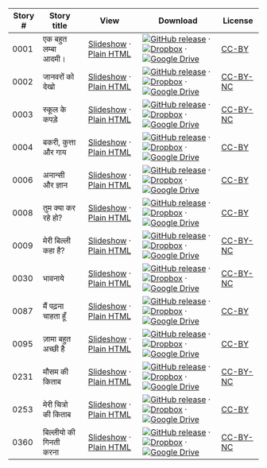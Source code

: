 Story # | Story title | View | Download | License
-------- | -----------  |:-------:| ---------------- | -------
0001 | एक बहुत लम्बा आदमी। | <a href="https://global-asp.github.io/stories/hi/0001_एक-बहुत-लम्बा-आदमी।_slides.html" target="_blank">Slideshow</a> · [Plain HTML](https://global-asp.github.io/stories/hi/0001_एक-बहुत-लम्बा-आदमी।.html) | [![GitHub release](https://cloud.githubusercontent.com/assets/9295750/9483128/0e089e5e-4b51-11e5-98ca-6da5cef156a7.png "GitHub release")]() · [![Dropbox](https://cloud.githubusercontent.com/assets/9295750/10150606/3f5ae2dc-65f5-11e5-8f63-841c51cc1cde.png "Dropbox")](https://www.dropbox.com/s/bnz8xajkn1v2hhh/hi.zip) · [![Google Drive](https://cloud.githubusercontent.com/assets/9295750/9473522/1d6fdde4-4b10-11e5-98f5-aa6c6b04a08e.png "Google Drive")](https://drive.google.com/open?id=0B59ZADK9EsbsTm9TTkFCSVpEUTA) | [CC-BY](https://creativecommons.org/licenses/by/3.0/)
0002 | जानवरों को देखो | <a href="https://global-asp.github.io/stories/hi/0002_जानवरों-को-देखो_slides.html" target="_blank">Slideshow</a> · [Plain HTML](https://global-asp.github.io/stories/hi/0002_जानवरों-को-देखो.html) | [![GitHub release](https://cloud.githubusercontent.com/assets/9295750/9483128/0e089e5e-4b51-11e5-98ca-6da5cef156a7.png "GitHub release")]() · [![Dropbox](https://cloud.githubusercontent.com/assets/9295750/10150606/3f5ae2dc-65f5-11e5-8f63-841c51cc1cde.png "Dropbox")](https://www.dropbox.com/s/bnz8xajkn1v2hhh/hi.zip) · [![Google Drive](https://cloud.githubusercontent.com/assets/9295750/9473522/1d6fdde4-4b10-11e5-98f5-aa6c6b04a08e.png "Google Drive")](https://drive.google.com/open?id=0B59ZADK9EsbsTm9TTkFCSVpEUTA) | [CC-BY-NC](http://creativecommons.org/licenses/by-nc/3.0/)
0003 | स्कूल के कपड़े | <a href="https://global-asp.github.io/stories/hi/0003_स्कूल-के-कपड़े_slides.html" target="_blank">Slideshow</a> · [Plain HTML](https://global-asp.github.io/stories/hi/0003_स्कूल-के-कपड़े.html) | [![GitHub release](https://cloud.githubusercontent.com/assets/9295750/9483128/0e089e5e-4b51-11e5-98ca-6da5cef156a7.png "GitHub release")]() · [![Dropbox](https://cloud.githubusercontent.com/assets/9295750/10150606/3f5ae2dc-65f5-11e5-8f63-841c51cc1cde.png "Dropbox")](https://www.dropbox.com/s/bnz8xajkn1v2hhh/hi.zip) · [![Google Drive](https://cloud.githubusercontent.com/assets/9295750/9473522/1d6fdde4-4b10-11e5-98f5-aa6c6b04a08e.png "Google Drive")](https://drive.google.com/open?id=0B59ZADK9EsbsTm9TTkFCSVpEUTA) | [CC-BY-NC](http://creativecommons.org/licenses/by-nc/3.0/)
0004 | बकरी, कुत्ता और गाय | <a href="https://global-asp.github.io/stories/hi/0004_बकरी-कुत्ता-और-गाय_slides.html" target="_blank">Slideshow</a> · [Plain HTML](https://global-asp.github.io/stories/hi/0004_बकरी-कुत्ता-और-गाय.html) | [![GitHub release](https://cloud.githubusercontent.com/assets/9295750/9483128/0e089e5e-4b51-11e5-98ca-6da5cef156a7.png "GitHub release")]() · [![Dropbox](https://cloud.githubusercontent.com/assets/9295750/10150606/3f5ae2dc-65f5-11e5-8f63-841c51cc1cde.png "Dropbox")](https://www.dropbox.com/s/bnz8xajkn1v2hhh/hi.zip) · [![Google Drive](https://cloud.githubusercontent.com/assets/9295750/9473522/1d6fdde4-4b10-11e5-98f5-aa6c6b04a08e.png "Google Drive")](https://drive.google.com/open?id=0B59ZADK9EsbsTm9TTkFCSVpEUTA) | [CC-BY](https://creativecommons.org/licenses/by/3.0/)
0006 | अनान्सी और ज्ञान | <a href="https://global-asp.github.io/stories/hi/0006_अनान्सी-और-ज्ञान_slides.html" target="_blank">Slideshow</a> · [Plain HTML](https://global-asp.github.io/stories/hi/0006_अनान्सी-और-ज्ञान.html) | [![GitHub release](https://cloud.githubusercontent.com/assets/9295750/9483128/0e089e5e-4b51-11e5-98ca-6da5cef156a7.png "GitHub release")]() · [![Dropbox](https://cloud.githubusercontent.com/assets/9295750/10150606/3f5ae2dc-65f5-11e5-8f63-841c51cc1cde.png "Dropbox")](https://www.dropbox.com/s/bnz8xajkn1v2hhh/hi.zip) · [![Google Drive](https://cloud.githubusercontent.com/assets/9295750/9473522/1d6fdde4-4b10-11e5-98f5-aa6c6b04a08e.png "Google Drive")](https://drive.google.com/open?id=0B59ZADK9EsbsTm9TTkFCSVpEUTA) | [CC-BY](https://creativecommons.org/licenses/by/3.0/)
0008 | तुम क्या कर रहे हो? | <a href="https://global-asp.github.io/stories/hi/0008_तुम-क्या-कर-रहे-हो_slides.html" target="_blank">Slideshow</a> · [Plain HTML](https://global-asp.github.io/stories/hi/0008_तुम-क्या-कर-रहे-हो.html) | [![GitHub release](https://cloud.githubusercontent.com/assets/9295750/9483128/0e089e5e-4b51-11e5-98ca-6da5cef156a7.png "GitHub release")]() · [![Dropbox](https://cloud.githubusercontent.com/assets/9295750/10150606/3f5ae2dc-65f5-11e5-8f63-841c51cc1cde.png "Dropbox")](https://www.dropbox.com/s/bnz8xajkn1v2hhh/hi.zip) · [![Google Drive](https://cloud.githubusercontent.com/assets/9295750/9473522/1d6fdde4-4b10-11e5-98f5-aa6c6b04a08e.png "Google Drive")](https://drive.google.com/open?id=0B59ZADK9EsbsTm9TTkFCSVpEUTA) | [CC-BY](https://creativecommons.org/licenses/by/3.0/)
0009 | मेरी बिल्ली कहा है? | <a href="https://global-asp.github.io/stories/hi/0009_मेरी-बिल्ली-कहा-है_slides.html" target="_blank">Slideshow</a> · [Plain HTML](https://global-asp.github.io/stories/hi/0009_मेरी-बिल्ली-कहा-है.html) | [![GitHub release](https://cloud.githubusercontent.com/assets/9295750/9483128/0e089e5e-4b51-11e5-98ca-6da5cef156a7.png "GitHub release")]() · [![Dropbox](https://cloud.githubusercontent.com/assets/9295750/10150606/3f5ae2dc-65f5-11e5-8f63-841c51cc1cde.png "Dropbox")](https://www.dropbox.com/s/bnz8xajkn1v2hhh/hi.zip) · [![Google Drive](https://cloud.githubusercontent.com/assets/9295750/9473522/1d6fdde4-4b10-11e5-98f5-aa6c6b04a08e.png "Google Drive")](https://drive.google.com/open?id=0B59ZADK9EsbsTm9TTkFCSVpEUTA) | [CC-BY-NC](http://creativecommons.org/licenses/by-nc/3.0/)
0030 | भावनाये | <a href="https://global-asp.github.io/stories/hi/0030_भावनाये_slides.html" target="_blank">Slideshow</a> · [Plain HTML](https://global-asp.github.io/stories/hi/0030_भावनाये.html) | [![GitHub release](https://cloud.githubusercontent.com/assets/9295750/9483128/0e089e5e-4b51-11e5-98ca-6da5cef156a7.png "GitHub release")]() · [![Dropbox](https://cloud.githubusercontent.com/assets/9295750/10150606/3f5ae2dc-65f5-11e5-8f63-841c51cc1cde.png "Dropbox")](https://www.dropbox.com/s/bnz8xajkn1v2hhh/hi.zip) · [![Google Drive](https://cloud.githubusercontent.com/assets/9295750/9473522/1d6fdde4-4b10-11e5-98f5-aa6c6b04a08e.png "Google Drive")](https://drive.google.com/open?id=0B59ZADK9EsbsTm9TTkFCSVpEUTA) | [CC-BY-NC](http://creativecommons.org/licenses/by-nc/3.0/)
0087 | मैं पढ़ना चाहता हूँ | <a href="https://global-asp.github.io/stories/hi/0087_मै-पढ़ना-चाहता-हूँ_slides.html" target="_blank">Slideshow</a> · [Plain HTML](https://global-asp.github.io/stories/hi/0087_मै-पढ़ना-चाहता-हूँ.html) | [![GitHub release](https://cloud.githubusercontent.com/assets/9295750/9483128/0e089e5e-4b51-11e5-98ca-6da5cef156a7.png "GitHub release")]() · [![Dropbox](https://cloud.githubusercontent.com/assets/9295750/10150606/3f5ae2dc-65f5-11e5-8f63-841c51cc1cde.png "Dropbox")](https://www.dropbox.com/s/bnz8xajkn1v2hhh/hi.zip) · [![Google Drive](https://cloud.githubusercontent.com/assets/9295750/9473522/1d6fdde4-4b10-11e5-98f5-aa6c6b04a08e.png "Google Drive")](https://drive.google.com/open?id=0B59ZADK9EsbsTm9TTkFCSVpEUTA) | [CC-BY](https://creativecommons.org/licenses/by/3.0/)
0095 | ज़ामा बहुत अच्छी है | <a href="https://global-asp.github.io/stories/hi/0095_ज़ामा-बहुत-अच्छी-है_slides.html" target="_blank">Slideshow</a> · [Plain HTML](https://global-asp.github.io/stories/hi/0095_ज़ामा-बहुत-अच्छी-है.html) | [![GitHub release](https://cloud.githubusercontent.com/assets/9295750/9483128/0e089e5e-4b51-11e5-98ca-6da5cef156a7.png "GitHub release")]() · [![Dropbox](https://cloud.githubusercontent.com/assets/9295750/10150606/3f5ae2dc-65f5-11e5-8f63-841c51cc1cde.png "Dropbox")](https://www.dropbox.com/s/bnz8xajkn1v2hhh/hi.zip) · [![Google Drive](https://cloud.githubusercontent.com/assets/9295750/9473522/1d6fdde4-4b10-11e5-98f5-aa6c6b04a08e.png "Google Drive")](https://drive.google.com/open?id=0B59ZADK9EsbsTm9TTkFCSVpEUTA) | [CC-BY](https://creativecommons.org/licenses/by/3.0/)
0231 | मौसम की किताब | <a href="https://global-asp.github.io/stories/hi/0231_मौसम-की-किताब_slides.html" target="_blank">Slideshow</a> · [Plain HTML](https://global-asp.github.io/stories/hi/0231_मौसम-की-किताब.html) | [![GitHub release](https://cloud.githubusercontent.com/assets/9295750/9483128/0e089e5e-4b51-11e5-98ca-6da5cef156a7.png "GitHub release")]() · [![Dropbox](https://cloud.githubusercontent.com/assets/9295750/10150606/3f5ae2dc-65f5-11e5-8f63-841c51cc1cde.png "Dropbox")](https://www.dropbox.com/s/bnz8xajkn1v2hhh/hi.zip) · [![Google Drive](https://cloud.githubusercontent.com/assets/9295750/9473522/1d6fdde4-4b10-11e5-98f5-aa6c6b04a08e.png "Google Drive")](https://drive.google.com/open?id=0B59ZADK9EsbsTm9TTkFCSVpEUTA) | [CC-BY-NC](http://creativecommons.org/licenses/by-nc/3.0/)
0253 | मेरी चित्रो की किताब | <a href="https://global-asp.github.io/stories/hi/0253_मेरी-चित्रो-की-किताब_slides.html" target="_blank">Slideshow</a> · [Plain HTML](https://global-asp.github.io/stories/hi/0253_मेरी-चित्रो-की-किताब.html) | [![GitHub release](https://cloud.githubusercontent.com/assets/9295750/9483128/0e089e5e-4b51-11e5-98ca-6da5cef156a7.png "GitHub release")]() · [![Dropbox](https://cloud.githubusercontent.com/assets/9295750/10150606/3f5ae2dc-65f5-11e5-8f63-841c51cc1cde.png "Dropbox")](https://www.dropbox.com/s/bnz8xajkn1v2hhh/hi.zip) · [![Google Drive](https://cloud.githubusercontent.com/assets/9295750/9473522/1d6fdde4-4b10-11e5-98f5-aa6c6b04a08e.png "Google Drive")](https://drive.google.com/open?id=0B59ZADK9EsbsTm9TTkFCSVpEUTA) | [CC-BY](https://creativecommons.org/licenses/by/3.0/)
0360 | बिल्लीयो की गिनती करना | <a href="https://global-asp.github.io/stories/hi/0360_बिल्लीयो-की-गिनती-करना_slides.html" target="_blank">Slideshow</a> · [Plain HTML](https://global-asp.github.io/stories/hi/0360_बिल्लीयो-की-गिनती-करना.html) | [![GitHub release](https://cloud.githubusercontent.com/assets/9295750/9483128/0e089e5e-4b51-11e5-98ca-6da5cef156a7.png "GitHub release")]() · [![Dropbox](https://cloud.githubusercontent.com/assets/9295750/10150606/3f5ae2dc-65f5-11e5-8f63-841c51cc1cde.png "Dropbox")](https://www.dropbox.com/s/bnz8xajkn1v2hhh/hi.zip) · [![Google Drive](https://cloud.githubusercontent.com/assets/9295750/9473522/1d6fdde4-4b10-11e5-98f5-aa6c6b04a08e.png "Google Drive")](https://drive.google.com/open?id=0B59ZADK9EsbsTm9TTkFCSVpEUTA) | [CC-BY-NC](http://creativecommons.org/licenses/by-nc/3.0/)
